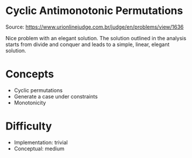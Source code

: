 Cyclic Antimonotonic Permutations
=================================

Source: https://www.urionlinejudge.com.br/judge/en/problems/view/1636

Nice problem with an elegant solution.
The solution outlined in the analysis starts from divide and conquer
and leads to a simple, linear, elegant solution.

Concepts
========
- Cyclic permutations
- Generate a case under constraints
- Monotonicity

Difficulty
==========
- Implementation: trivial
- Conceptual: medium
